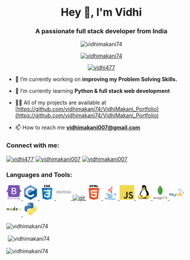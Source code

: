 

<h1 align="center">Hey 👋, I'm Vidhi</h1>
<h3 align="center">A passionate full stack developer from India</h3>

<p align="center"> <img src="https://komarev.com/ghpvc/?username=vidhimakani74&label=Profile%20views&color=0e75b6&style=flat" alt="vidhimakani74" /> </p>

<p align="center"> <a href="https://github.com/ryo-ma/github-profile-trophy"><img src="https://github-profile-trophy.vercel.app/?username=vidhimakani74" alt="vidhimakani74" /></a> </p>

<p align="center"> <a href="https://twitter.com/vidhi477" target="blank"><img src="https://img.shields.io/twitter/follow/vidhi477?logo=twitter&style=for-the-badge" alt="vidhi477" /></a> </p>

- 🔭 I’m currently working on **improving my Problem Solving Skills.**

- 🌱 I’m currently learning **Python & full stack web development**

- 👨‍💻 All of my projects are available at [https://github.com/vidhimakani74/VidhiMakani_Portfolio](https://github.com/vidhimakani74/VidhiMakani_Portfolio)

- 📫 How to reach me **vidhimakani007@gmail.com**

<h3 align="left">Connect with me:</h3>
<p align="left">
<a href="https://twitter.com/vidhi477" target="blank"><img align="center" src="https://raw.githubusercontent.com/rahuldkjain/github-profile-readme-generator/master/src/images/icons/Social/twitter.svg" alt="vidhi477" height="30" width="40" /></a>
<a href="https://www.codechef.com/users/vidhimakani007" target="blank"><img align="center" src="https://cdn.jsdelivr.net/npm/simple-icons@3.1.0/icons/codechef.svg" alt="vidhimakani007" height="30" width="40" /></a>
<a href="https://www.hackerrank.com/vidhimakani007" target="blank"><img align="center" src="https://raw.githubusercontent.com/rahuldkjain/github-profile-readme-generator/master/src/images/icons/Social/hackerrank.svg" alt="vidhimakani007" height="30" width="40" /></a>
</p>

<h3 align="left">Languages and Tools:</h3>
<p align="left"> <a href="https://getbootstrap.com" target="_blank" rel="noreferrer"> <img src="https://raw.githubusercontent.com/devicons/devicon/master/icons/bootstrap/bootstrap-plain-wordmark.svg" alt="bootstrap" width="40" height="40"/> </a> <a href="https://www.cprogramming.com/" target="_blank" rel="noreferrer"> <img src="https://raw.githubusercontent.com/devicons/devicon/master/icons/c/c-original.svg" alt="c" width="40" height="40"/> </a> <a href="https://www.w3schools.com/css/" target="_blank" rel="noreferrer"> <img src="https://raw.githubusercontent.com/devicons/devicon/master/icons/css3/css3-original-wordmark.svg" alt="css3" width="40" height="40"/> </a> <a href="https://expressjs.com" target="_blank" rel="noreferrer"> <img src="https://raw.githubusercontent.com/devicons/devicon/master/icons/express/express-original-wordmark.svg" alt="express" width="40" height="40"/> </a> <a href="https://git-scm.com/" target="_blank" rel="noreferrer"> <img src="https://www.vectorlogo.zone/logos/git-scm/git-scm-icon.svg" alt="git" width="40" height="40"/> </a> <a href="https://www.w3.org/html/" target="_blank" rel="noreferrer"> <img src="https://raw.githubusercontent.com/devicons/devicon/master/icons/html5/html5-original-wordmark.svg" alt="html5" width="40" height="40"/> </a> <a href="https://www.java.com" target="_blank" rel="noreferrer"> <img src="https://raw.githubusercontent.com/devicons/devicon/master/icons/java/java-original.svg" alt="java" width="40" height="40"/> </a> <a href="https://developer.mozilla.org/en-US/docs/Web/JavaScript" target="_blank" rel="noreferrer"> <img src="https://raw.githubusercontent.com/devicons/devicon/master/icons/javascript/javascript-original.svg" alt="javascript" width="40" height="40"/> </a> <a href="https://www.linux.org/" target="_blank" rel="noreferrer"> <img src="https://raw.githubusercontent.com/devicons/devicon/master/icons/linux/linux-original.svg" alt="linux" width="40" height="40"/> </a> <a href="https://www.mongodb.com/" target="_blank" rel="noreferrer"> <img src="https://raw.githubusercontent.com/devicons/devicon/master/icons/mongodb/mongodb-original-wordmark.svg" alt="mongodb" width="40" height="40"/> </a> <a href="https://www.mysql.com/" target="_blank" rel="noreferrer"> <img src="https://raw.githubusercontent.com/devicons/devicon/master/icons/mysql/mysql-original-wordmark.svg" alt="mysql" width="40" height="40"/> </a> <a href="https://nodejs.org" target="_blank" rel="noreferrer"> <img src="https://raw.githubusercontent.com/devicons/devicon/master/icons/nodejs/nodejs-original-wordmark.svg" alt="nodejs" width="40" height="40"/> </a> <a href="https://www.python.org" target="_blank" rel="noreferrer"> <img src="https://raw.githubusercontent.com/devicons/devicon/master/icons/python/python-original.svg" alt="python" width="40" height="40"/> </a> </p>

<p><img align="center" src="https://github-readme-stats.vercel.app/api/top-langs?username=vidhimakani74&show_icons=true&locale=en&layout=compact" alt="vidhimakani74" /></p>

<p>&nbsp;<img align="center" src="https://github-readme-stats.vercel.app/api?username=vidhimakani74&show_icons=true&locale=en" alt="vidhimakani74" /></p>

<p><img align="center" src="https://github-readme-streak-stats.herokuapp.com/?user=vidhimakani74&" alt="vidhimakani74" /></p>


<!--
**vidhimakani74/vidhimakani74** is a ✨ _special_ ✨ repository because its `README.md` (this file) appears on your GitHub profile.

Here are some ideas to get you started:

- 🔭 I’m currently working on ...
- 🌱 I’m currently learning java.
- 👯 I’m looking to collaborate on ...
- 🤔 I’m looking for help with ...
- 💬 Ask me about ...
- 📫 How to reach me: ...
- 😄 Pronouns: she/her
- ⚡ Fun fact: ...
-->
